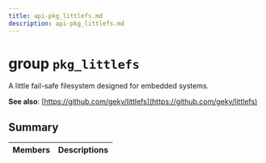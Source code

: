 ```yaml
---
title: api-pkg_littlefs.md
description: api-pkg_littlefs.md
---
```

# group `pkg_littlefs` 

A little fail-safe filesystem designed for embedded systems.

**See also**: [https://github.com/geky/littlefs](https://github.com/geky/littlefs)

## Summary

 Members                        | Descriptions                                
--------------------------------|---------------------------------------------

